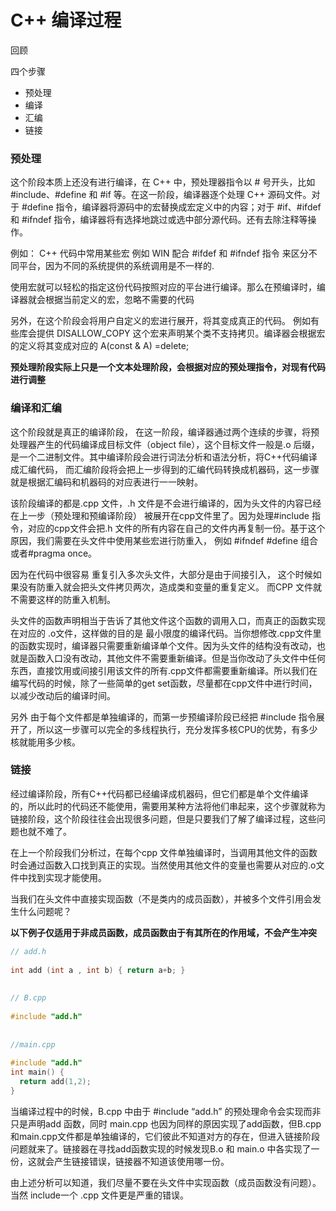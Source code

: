 # C++ 编译过程

回顾

四个步骤

- 预处理
- 编译
- 汇编
- 链接



### 预处理

这个阶段本质上还没有进行编译，在 C++ 中，预处理器指令以 # 号开头，比如 #include、#define 和 #if 等。在这一阶段，编译器逐个处理 C++ 源码文件。对于 #define 指令，编译器将源码中的宏替换成宏定义中的内容；对于 #if、#ifdef 和 #ifndef 指令，编译器将有选择地跳过或选中部分源代码。还有去除注释等操作。

例如： C++ 代码中常用某些宏 例如 WIN  配合 #ifdef 和 #ifndef 指令 来区分不同平台，因为不同的系统提供的系统调用是不一样的.

   使用宏就可以轻松的指定这份代码按照对应的平台进行编译。那么在预编译时，编译器就会根据当前定义的宏，忽略不需要的代码

另外，在这个阶段会将用户自定义的宏进行展开，将其变成真正的代码。 例如有些库会提供 DISALLOW_COPY 这个宏来声明某个类不支持拷贝。编译器会根据宏的定义将其变成对应的  A(const & A) =delete;

**预处理阶段实际上只是一个文本处理阶段，会根据对应的预处理指令，对现有代码进行调整**

### 编译和汇编

这个阶段就是真正的编译阶段， 在这一阶段，编译器通过两个连续的步骤，将预处理器产生的代码编译成目标文件（object file），这个目标文件一般是.o 后缀，是一个二进制文件。其中编译阶段会进行词法分析和语法分析，将C++代码编译成汇编代码， 而汇编阶段将会把上一步得到的汇编代码转换成机器码，这一步骤就是根据汇编码和机器码的对应表进行一一映射。

 该阶段编译的都是.cpp 文件，.h 文件是不会进行编译的，因为头文件的内容已经在上一步（预处理和预编译阶段） 被展开在cpp文件里了。因为处理#include 指令，对应的cpp文件会把.h 文件的所有内容在自己的文件内再复制一份。基于这个原因，我们需要在头文件中使用某些宏进行防重入， 例如 #ifndef #define 组合 或者#pragma once。

因为在代码中很容易 重复引入多次头文件，大部分是由于间接引入， 这个时候如果没有防重入就会把头文件拷贝两次，造成类和变量的重复定义。 而CPP 文件就不需要这样的防重入机制。

头文件的函数声明相当于告诉了其他文件这个函数的调用入口，而真正的函数实现在对应的 .o文件，这样做的目的是 最小限度的编译代码。当你想修改.cpp文件里的函数实现时，编译器只需要重新编译单个文件。因为头文件的结构没有改动，也就是函数入口没有改动，其他文件不需要重新编译。但是当你改动了头文件中任何东西，直接饮用或间接引用该文件的所有.cpp文件都需要重新编译。所以我们在编写代码的时候，除了一些简单的get set函数，尽量都在cpp文件中进行时间，以减少改动后的编译时间。

 另外 由于每个文件都是单独编译的，而第一步预编译阶段已经把 #include 指令展开了，所以这一步骤可以完全的多线程执行，充分发挥多核CPU的优势，有多少核就能用多少核。

### 链接

经过编译阶段，所有C++代码都已经编译成机器码，但它们都是单个文件编译的，所以此时的代码还不能使用，需要用某种方法将他们串起来，这个步骤就称为链接阶段，这个阶段往往会出现很多问题，但是只要我们了解了编译过程，这些问题也就不难了。

在上一个阶段我们分析过，在每个cpp 文件单独编译时，当调用其他文件的函数时会通过函数入口找到真正的实现。当然使用其他文件的变量也需要从对应的.o文件中找到实现才能使用。

当我们在头文件中直接实现函数（不是类内的成员函数），并被多个文件引用会发生什么问题呢？

**以下例子仅适用于非成员函数，成员函数由于有其所在的作用域，不会产生冲突**

```cpp
// add.h
 
int add (int a , int b) { return a+b; }
 
 
// B.cpp
 
#include "add.h"
 
 
//main.cpp
 
#include "add.h"
int main() {
  return add(1,2);
}
```

当编译过程中的时候，B.cpp 中由于 #include “add.h” 的预处理命令会实现而非只是声明add 函数，同时 main.cpp 也因为同样的原因实现了add函数，但B.cpp 和main.cpp文件都是单独编译的，它们彼此不知道对方的存在，但进入链接阶段问题就来了。链接器在寻找add函数实现的时候发现B.o 和 main.o 中各实现了一份，这就会产生链接错误，链接器不知道该使用哪一份。

由上述分析可以知道，我们尽量不要在头文件中实现函数（成员函数没有问题）。 当然 include一个 .cpp 文件更是严重的错误。







